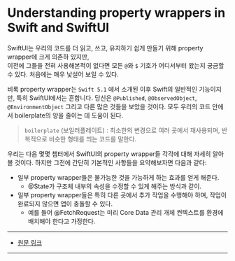 # Understanding property wrappers in Swift and SwiftUI

SwiftUI는 우리의 코드를 더 읽고, 쓰고, 유지하기 쉽게 만들기 위해 property wrapper에 크게 의존하 있지만,  
이전에 그들을 전혀 사용해본적이 없다면 모든 `@`와 `$` 기호가 어디서부터 왔는지 궁금할 수 있다. 처음에는 매우 낯설어 보일 수 있다. 

비록 property wrapper는 `Swift 5.1` 에서 소개된 이후 Swift의 일반적인 기능이지만, 특히 SwiftUI에서는 흔합니다.
당신은 `@Published`, `@ObservedObject`, `@EnvironmentObject` 그리고 다른 많은 것들을 보았을 것이다.
모두 우리의 코드 안에서 boilerplate의 양을 줄이는 데 도움이 된다.

> `boilerplate` (보일러플레이트)
> : 최소한의 변경으로 여러 곳에서 재사용되며, 반복적으로 비슷한 형태를 띄는 코드를 말한다.

우리는 다음 몇몇 챕터에서 SwiftUI의 property wrapper들 각각에 대해 자세히 알아볼 것이다.
하지만 그전에 간단히 기본적인 사항들을 요약해보자면 다음과 같다:

- 일부 property wrapper들은 불가능한 것을 가능하게 하는 효과를 얻게 해준다.
    - @State가 구조체 내부의 속성을 수정할 수 있게 해주는 방식과 같이.
- 일부 property wrapper들은 특히 다른 곳에서 추가 작업을 수행해야 하며, 작업이 완료되지 않으면 앱이 충돌할 수 있다.
    - 예를 들어 @FetchRequest는 미리 Core Data 관리 개체 컨텍스트를 환경에 배치해야 한다고 가정한다.
 



----

- [원문 링크](https://www.hackingwithswift.com/quick-start/swiftui/understanding-property-wrappers-in-swift-and-swiftui)

----
